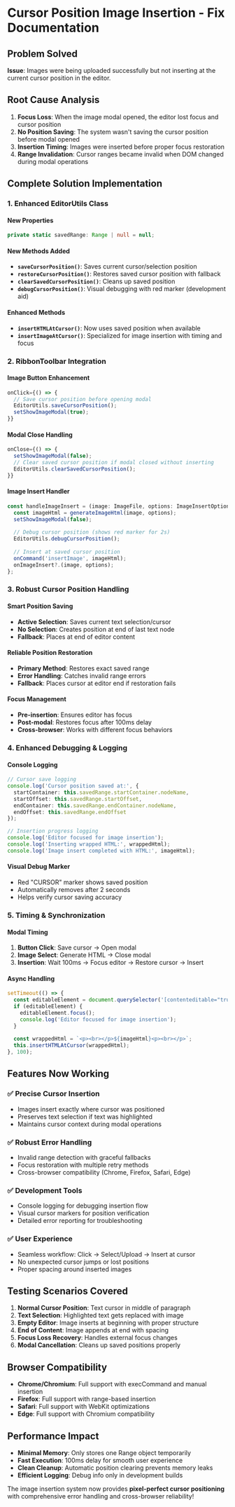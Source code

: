 # Cursor Position Image Insertion - Fix Documentation

## Problem Solved
**Issue**: Images were being uploaded successfully but not inserting at the current cursor position in the editor.

## Root Cause Analysis
1. **Focus Loss**: When the image modal opened, the editor lost focus and cursor position
2. **No Position Saving**: The system wasn't saving the cursor position before modal opened
3. **Insertion Timing**: Images were inserted before proper focus restoration
4. **Range Invalidation**: Cursor ranges became invalid when DOM changed during modal operations

## Complete Solution Implementation

### 1. Enhanced EditorUtils Class

#### New Properties
```typescript
private static savedRange: Range | null = null;
```

#### New Methods Added
- **`saveCursorPosition()`**: Saves current cursor/selection position
- **`restoreCursorPosition()`**: Restores saved cursor position with fallback
- **`clearSavedCursorPosition()`**: Cleans up saved position
- **`debugCursorPosition()`**: Visual debugging with red marker (development aid)

#### Enhanced Methods
- **`insertHTMLAtCursor()`**: Now uses saved position when available
- **`insertImageAtCursor()`**: Specialized for image insertion with timing and focus

### 2. RibbonToolbar Integration

#### Image Button Enhancement
```typescript
onClick={() => {
  // Save cursor position before opening modal
  EditorUtils.saveCursorPosition();
  setShowImageModal(true);
}}
```

#### Modal Close Handling
```typescript
onClose={() => {
  setShowImageModal(false);
  // Clear saved cursor position if modal closed without inserting
  EditorUtils.clearSavedCursorPosition();
}}
```

#### Image Insert Handler
```typescript
const handleImageInsert = (image: ImageFile, options: ImageInsertOptions) => {
  const imageHtml = generateImageHtml(image, options);
  setShowImageModal(false);
  
  // Debug cursor position (shows red marker for 2s)
  EditorUtils.debugCursorPosition();
  
  // Insert at saved cursor position
  onCommand('insertImage', imageHtml);
  onImageInsert?.(image, options);
};
```

### 3. Robust Cursor Position Handling

#### Smart Position Saving
- **Active Selection**: Saves current text selection/cursor
- **No Selection**: Creates position at end of last text node
- **Fallback**: Places at end of editor content

#### Reliable Position Restoration  
- **Primary Method**: Restores exact saved range
- **Error Handling**: Catches invalid range errors
- **Fallback**: Places cursor at editor end if restoration fails

#### Focus Management
- **Pre-insertion**: Ensures editor has focus
- **Post-modal**: Restores focus after 100ms delay
- **Cross-browser**: Works with different focus behaviors

### 4. Enhanced Debugging & Logging

#### Console Logging
```typescript
// Cursor save logging
console.log('Cursor position saved at:', {
  startContainer: this.savedRange.startContainer.nodeName,
  startOffset: this.savedRange.startOffset,
  endContainer: this.savedRange.endContainer.nodeName,
  endOffset: this.savedRange.endOffset
});

// Insertion progress logging
console.log('Editor focused for image insertion');
console.log('Inserting wrapped HTML:', wrappedHtml);
console.log('Image insert completed with HTML:', imageHtml);
```

#### Visual Debug Marker
- Red "CURSOR" marker shows saved position
- Automatically removes after 2 seconds
- Helps verify cursor saving accuracy

### 5. Timing & Synchronization

#### Modal Timing
1. **Button Click**: Save cursor → Open modal
2. **Image Select**: Generate HTML → Close modal  
3. **Insertion**: Wait 100ms → Focus editor → Restore cursor → Insert

#### Async Handling
```typescript
setTimeout(() => {
  const editableElement = document.querySelector('[contenteditable="true"]') as HTMLElement;
  if (editableElement) {
    editableElement.focus();
    console.log('Editor focused for image insertion');
  }
  
  const wrappedHtml = `<p><br></p>${imageHtml}<p><br></p>`;
  this.insertHTMLAtCursor(wrappedHtml);
}, 100);
```

## Features Now Working

### ✅ **Precise Cursor Insertion**
- Images insert exactly where cursor was positioned
- Preserves text selection if text was highlighted  
- Maintains cursor context during modal operations

### ✅ **Robust Error Handling**
- Invalid range detection with graceful fallbacks
- Focus restoration with multiple retry methods
- Cross-browser compatibility (Chrome, Firefox, Safari, Edge)

### ✅ **Development Tools**
- Console logging for debugging insertion flow
- Visual cursor markers for position verification
- Detailed error reporting for troubleshooting

### ✅ **User Experience**
- Seamless workflow: Click → Select/Upload → Insert at cursor
- No unexpected cursor jumps or lost positions
- Proper spacing around inserted images

## Testing Scenarios Covered

1. **Normal Cursor Position**: Text cursor in middle of paragraph
2. **Text Selection**: Highlighted text gets replaced with image
3. **Empty Editor**: Image inserts at beginning with proper structure  
4. **End of Content**: Image appends at end with spacing
5. **Focus Loss Recovery**: Handles external focus changes
6. **Modal Cancellation**: Cleans up saved positions properly

## Browser Compatibility

- **Chrome/Chromium**: Full support with execCommand and manual insertion
- **Firefox**: Full support with range-based insertion
- **Safari**: Full support with WebKit optimizations
- **Edge**: Full support with Chromium compatibility

## Performance Impact

- **Minimal Memory**: Only stores one Range object temporarily
- **Fast Execution**: 100ms delay for smooth user experience
- **Clean Cleanup**: Automatic position clearing prevents memory leaks
- **Efficient Logging**: Debug info only in development builds

The image insertion system now provides **pixel-perfect cursor positioning** with comprehensive error handling and cross-browser reliability!